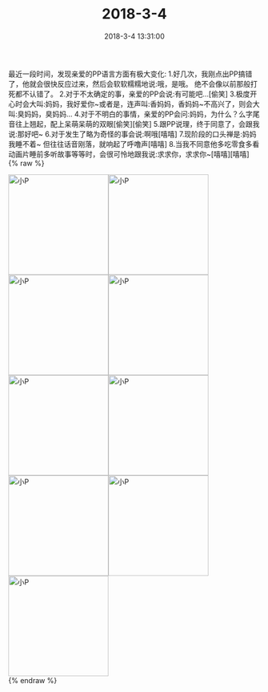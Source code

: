 ﻿---
title: "2018-3-4"
date: 2018-3-4 13:31:00
tags: 文字
categories: 妈妈
---
最近一段时间，发现亲爱的PP语言方面有极大变化:
1.好几次，我刚点出PP搞错了，他就会很快反应过来，然后会软软糯糯地说:哦，是哦。
绝不会像以前那般打死都不认错了。
2.对于不太确定的事，亲爱的PP会说:有可能吧…[偷笑]
3.极度开心时会大叫:妈妈，我好爱你~或者是，连声叫:香妈妈，香妈妈~不高兴了，则会大叫:臭妈妈，臭妈妈…
4.对于不明白的事情，亲爱的PP会问:妈妈，为什么？么字尾音往上翘起，配上呆萌呆萌的双眼[偷笑][偷笑]
5.跟PP说理，终于同意了，会跟我说:那好吧~
6.对于发生了略为奇怪的事会说:啊哦[嘻嘻]
7.现阶段的口头禅是:妈妈我睡不着~
但往往话音刚落，就响起了呼噜声[嘻嘻]
8.当我不同意他多吃零食多看动画片睡前多听故事等等时，会很可怜地跟我说:求求你，求求你~[嘻嘻][嘻嘻]
{% raw %}
<div style="width:500 px">
<div style="float:left; width:100 px"><img src="/images/微信图片_20180409143345.jpg" width="200" alt="小P"></div>
<div style="float:left; width:100 px"><img src="/images/微信图片_20180409143356.jpg" width="200" alt="小P"></div>
<div style="float:left; width:100 px"><img src="/images/微信图片_20180409143400.jpg" width="200" alt="小P"></div>
<div style="float:left; width:100 px"><img src="/images/微信图片_20180409143404.jpg" width="200" alt="小P"></div>
<div style="float:left; width:100 px"><img src="/images/微信图片_20180409143408.jpg" width="200" alt="小P"></div>
<div style="float:left; width:100 px"><img src="/images/微信图片_20180409143411.jpg" width="200" alt="小P"></div>
<div style="float:left; width:100 px"><img src="/images/微信图片_20180409143414.jpg" width="200" alt="小P"></div>
<div style="float:left; width:100 px"><img src="/images/微信图片_20180409143423.jpg" width="200" alt="小P"></div>
<div style="float:left; width:100 px"><img src="/images/微信图片_20180409143426.jpg" width="200" alt="小P"></div>
<div style="clear:both"></div>
</div>
{% endraw %}